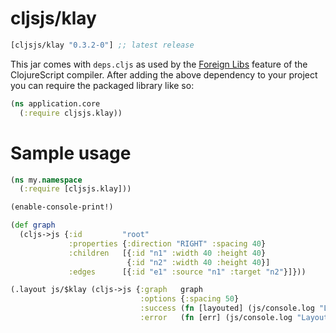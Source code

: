# cljsjs/klay

[](dependency)
```clojure
[cljsjs/klay "0.3.2-0"] ;; latest release
```
[](/dependency)

This jar comes with `deps.cljs` as used by the [Foreign Libs][flibs] feature
of the ClojureScript compiler. After adding the above dependency to your project
you can require the packaged library like so:

```clojure
(ns application.core
  (:require cljsjs.klay))
```

# Sample usage

```clojure
(ns my.namespace
  (:require [cljsjs.klay]))

(enable-console-print!)

(def graph
  (cljs->js {:id         "root"
             :properties {:direction "RIGHT" :spacing 40}
             :children   [{:id "n1" :width 40 :height 40}
                          {:id "n2" :width 40 :height 40}]
             :edges      [{:id "e1" :source "n1" :target "n2"}]}))

(.layout js/$klay (cljs->js {:graph   graph
                             :options {:spacing 50}
                             :success (fn [layouted] (js/console.log "Layouted."))
                             :error   (fn [err] (js/console.log "Layout error: " err))}))
```

[flibs]: https://github.com/clojure/clojurescript/wiki/Foreign-Dependencies
